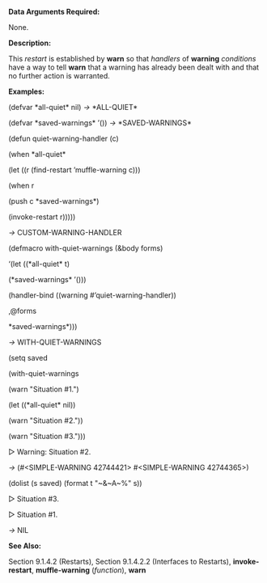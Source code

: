  

**Data Arguments Required:** 

None. 

**Description:** 

This *restart* is established by **warn** so that *handlers* of **warning** *conditions* have a way to tell **warn** that a warning has already been dealt with and that no further action is warranted. 

**Examples:** 

(defvar \*all-quiet\* nil) *→* \*ALL-QUIET\* 

(defvar \*saved-warnings\* ’()) *→* \*SAVED-WARNINGS\* 

(defun quiet-warning-handler (c) 

(when \*all-quiet\* 

(let ((r (find-restart ’muffle-warning c))) 



 

 

(when r 

(push c \*saved-warnings\*) 

(invoke-restart r))))) 

*→* CUSTOM-WARNING-HANDLER 

(defmacro with-quiet-warnings (&body forms) 

‘(let ((\*all-quiet\* t) 

(\*saved-warnings\* ’())) 

(handler-bind ((warning #’quiet-warning-handler)) 

,@forms 

\*saved-warnings\*))) 

*→* WITH-QUIET-WARNINGS 

(setq saved 

(with-quiet-warnings 

(warn "Situation #1.") 

(let ((\*all-quiet\* nil)) 

(warn "Situation #2.")) 

(warn "Situation #3."))) 

&#9655; Warning: Situation #2. 

*→* (#&#60;SIMPLE-WARNING 42744421&#62; #&#60;SIMPLE-WARNING 42744365&#62;) 

(dolist (s saved) (format t "~&~A~%" s)) 

&#9655; Situation #3. 

&#9655; Situation #1. 

*→* NIL 

**See Also:** 

Section 9.1.4.2 (Restarts), Section 9.1.4.2.2 (Interfaces to Restarts), **invoke-restart**, **muffle-warning** (*function*), **warn** 

